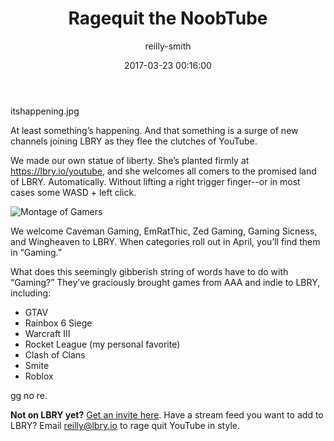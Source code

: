 ﻿---
author: reilly-smith
title: 'Ragequit the NoobTube'
date: '2017-03-23 00:16:00'
cover: 'montage-banner.PNG'
---
itshappening.jpg

At least something’s happening. And that something is a surge of new channels joining LBRY as they flee the clutches of YouTube.

We made our own statue of liberty. She’s planted firmly at https://lbry.io/youtube, and she welcomes all comers to the promised land of LBRY. Automatically. Without lifting a right trigger finger--or in most cases some WASD + left click.

![Montage of Gamers](/img/news/montage-inline.png)

We welcome Caveman Gaming, EmRatThic, Zed Gaming, Gaming Sicness, and Wingheaven to LBRY. When categories roll out in April, you’ll find them in “Gaming.”

What does this seemingly gibberish string of words have to do with “Gaming?” They’ve graciously brought games from AAA and indie to LBRY, including:
- GTAV
- Rainbox 6 Siege
- Warcraft III
- Rocket League (my personal favorite)
- Clash of Clans
- Smite
- Roblox

gg no re.

**Not on LBRY yet?** [Get an invite here](https://lbry.io/get). Have a stream feed you want to add to LBRY? Email reilly@lbry.io to rage quit YouTube in style.
